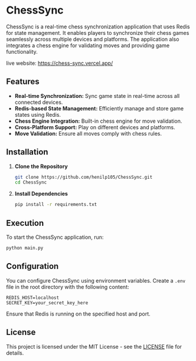 # ChessSync

ChessSync is a real-time chess synchronization application that uses Redis for state management. It enables players to synchronize their chess games seamlessly across multiple devices and platforms. The application also integrates a chess engine for validating moves and providing game functionality.

live website: https://chess-sync.vercel.app/

## Features

- **Real-time Synchronization:** Sync game state in real-time across all connected devices.
- **Redis-based State Management:** Efficiently manage and store game states using Redis.
- **Chess Engine Integration:** Built-in chess engine for move validation.
- **Cross-Platform Support:** Play on different devices and platforms.
- **Move Validation:** Ensure all moves comply with chess rules.

## Installation

1. **Clone the Repository**

   ```bash
   git clone https://github.com/henilp105/ChessSync.git
   cd ChessSync
   ```

2. **Install Dependencies**
   ```bash
   pip install -r requirements.txt
   ```

## Execution

To start the ChessSync application, run:

```bash
python main.py
```

## Configuration

You can configure ChessSync using environment variables. Create a `.env` file in the root directory with the following content:

```
REDIS_HOST=localhost
SECRET_KEY=your_secret_key_here
```

Ensure that Redis is running on the specified host and port.



## License

This project is licensed under the MIT License - see the [LICENSE](LICENSE) file for details.
